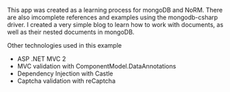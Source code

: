 <p>This app was created as a learning process for mongoDB and NoRM. There are also imcomplete references and examples using the mongodb-csharp driver. I created a very simple blog to learn how to work with documents, as well as their nested documents in mongoDB.</p>

<p>Other technologies used in this example

<ul>
	<li>ASP .NET MVC 2</li>
	<li>MVC validation with ComponentModel.DataAnnotations</li>
	<li>Dependency Injection with Castle</li>
	<li>Captcha validation with reCaptcha</li>

</p>